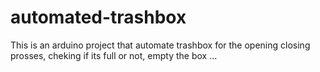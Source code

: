 # automated-trashbox
This is an arduino project that automate trashbox for the opening closing prosses, cheking if its full or not, empty the box ...

